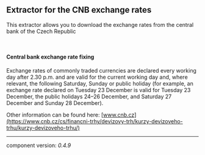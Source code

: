 ## Extractor for the CNB exchange rates

This extractor allows you to download the exchange rates from the central bank of the Czech Republic

<br/>

#### Central bank exchange rate fixing

Exchange rates of commonly traded currencies are declared every working day after 2.30 p.m. and are valid for the current working day and, where relevant, the following Saturday, Sunday or public holiday (for example, an exchange rate declared on Tuesday 23 December is valid for Tuesday 23 December, the public holidays 24–26 December, and Saturday 27 December and Sunday 28 December).

Other information can be found here: [www.cnb.cz](https://www.cnb.cz/cs/financni-trhy/devizovy-trh/kurzy-devizoveho-trhu/kurzy-devizoveho-trhu/)

---
component version: *0.4.9*